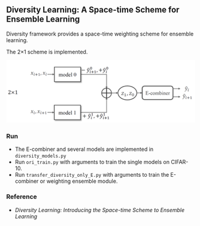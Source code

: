 ## Diversity Learning: A Space-time Scheme for Ensemble Learning

Diversity framework provides a space-time weighting scheme for ensemble learning.

The 2×1 scheme is implemented.

![img](https://github.com/Zhuzzq/Diversity-Learning/blob/master/framework.png)

### Run


- The E-combiner and several models are implemented in `diversity_models.py`
- Run `ori_train.py` with arguments to train the single models on CIFAR-10.
- Run `transfer_diversity_only_E.py` with arguments to train the E-combiner or weighting ensemble module.

### Reference


* *Diversity Learning: Introducing the Space-time Scheme to Ensemble Learning*
